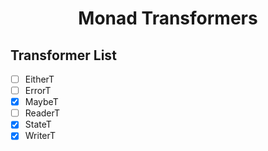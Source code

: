 <h1 align="center">Monad Transformers</h1>

## Transformer List

- [ ] EitherT
- [ ] ErrorT
- [x] MaybeT
- [ ] ReaderT
- [x] StateT
- [x] WriterT